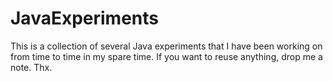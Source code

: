 # JavaExperiments

This is a collection of several Java experiments that I have been working on from time to time in my spare time. If you want to reuse anything, drop me a note. Thx.
